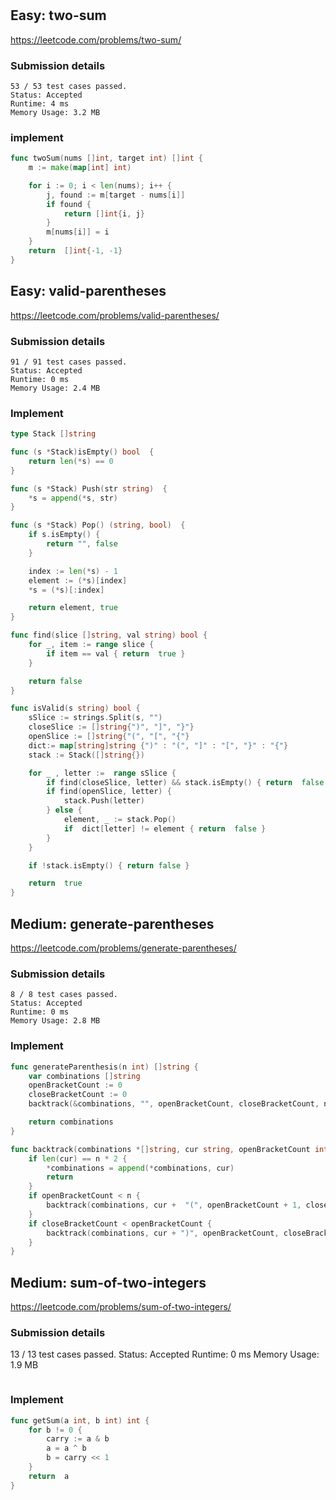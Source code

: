 #

## Easy: two-sum

<https://leetcode.com/problems/two-sum/>

### Submission details

```
53 / 53 test cases passed.
Status: Accepted
Runtime: 4 ms
Memory Usage: 3.2 MB
```

### implement

```Go
func twoSum(nums []int, target int) []int {
	m := make(map[int] int)

	for i := 0; i < len(nums); i++ {
		j, found := m[target - nums[i]]
		if found {
			return []int{i, j}
		}
		m[nums[i]] = i
	}
	return  []int{-1, -1}
}
```

## Easy: valid-parentheses

<https://leetcode.com/problems/valid-parentheses/>

### Submission details

```
91 / 91 test cases passed.
Status: Accepted
Runtime: 0 ms
Memory Usage: 2.4 MB
```

### Implement

```Go
type Stack []string

func (s *Stack)isEmpty() bool  {
	return len(*s) == 0
}

func (s *Stack) Push(str string)  {
	*s = append(*s, str)
}

func (s *Stack) Pop() (string, bool)  {
	if s.isEmpty() {
		return "", false
	}

	index := len(*s) - 1
	element := (*s)[index]
	*s = (*s)[:index]

	return element, true
}

func find(slice []string, val string) bool {
	for _, item := range slice {
		if item == val { return  true }
	}

	return false
}

func isValid(s string) bool {
	sSlice := strings.Split(s, "")
	closeSlice := []string{")", "]", "}"}
	openSlice := []string{"(", "[", "{"}
	dict:= map[string]string {")" : "(", "]" : "[", "}" : "{"}
	stack := Stack([]string{})

	for _ , letter :=  range sSlice {
		if find(closeSlice, letter) && stack.isEmpty() { return  false }
		if find(openSlice, letter) {
			stack.Push(letter)
		} else {
			element, _ := stack.Pop()
			if  dict[letter] != element { return  false }
		}
	}

	if !stack.isEmpty() { return false }

	return  true
}
```

## Medium: generate-parentheses

<https://leetcode.com/problems/generate-parentheses/>

### Submission details

```
8 / 8 test cases passed.
Status: Accepted
Runtime: 0 ms
Memory Usage: 2.8 MB
```

### Implement

```Go
func generateParenthesis(n int) []string {
	var combinations []string
	openBracketCount := 0
	closeBracketCount := 0
	backtrack(&combinations, "", openBracketCount, closeBracketCount, n)

	return combinations
}

func backtrack(combinations *[]string, cur string, openBracketCount int, closeBracketCount int, n int)  {
	if len(cur) == n * 2 {
		*combinations = append(*combinations, cur)
		return
	}
	if openBracketCount < n {
		backtrack(combinations, cur +  "(", openBracketCount + 1, closeBracketCount, n)
	}
	if closeBracketCount < openBracketCount {
		backtrack(combinations, cur + ")", openBracketCount, closeBracketCount + 1, n)
	}
} 
```

## Medium: sum-of-two-integers

<https://leetcode.com/problems/sum-of-two-integers/>

### Submission details
13 / 13 test cases passed.
Status: Accepted
Runtime: 0 ms
Memory Usage: 1.9 MB
```
```

### Implement

```Go
func getSum(a int, b int) int {
	for b != 0 {
		carry := a & b
		a = a ^ b
		b = carry << 1
	}
	return  a
}
```
